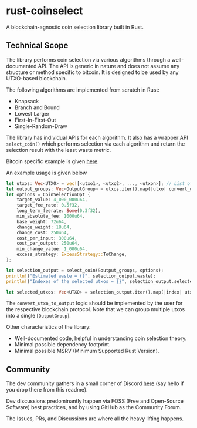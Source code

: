 # rust-coinselect

A blockchain-agnostic coin selection library built in Rust.

## Technical Scope

The library performs coin selection via various algorithms through a well-documented API. The API is generic in nature and does not assume any structure or method specific to bitcoin. It is designed to be used by any UTXO-based blockchain.

The following algorithms are implemented from scratch in Rust:

- Knapsack
- Branch and Bound
- Lowest Larger
- First-In-First-Out
- Single-Random-Draw

The library has individual APIs for each algorithm. It also has a wrapper API `select_coin()` which performs selection via each algorithm and return the selection result with the least waste metric.

Bitcoin specific example is given [here](./examples/bitcoin_crate/).

An example usage is given below

```rust
let utxos: Vec<UTXO> = vec![<utxo1>, <utxo2>, ..., <utxon>]; // List of the available UTXOs
let output_groups: Vec<OutputGroup> = utxos.iter().map(|utxo| convert_utxo_to_output(utxo)).collect();
let options = CoinSelectionOpt {
    target_value: 4_000_000u64,
    target_fee_rate: 0.5f32,
    long_term_feerate: Some(0.3f32),
    min_absolute_fee: 1000u64,
    base_weight: 72u64,
    change_weight: 18u64,
    change_cost: 250u64,
    cost_per_input: 300u64,
    cost_per_output: 250u64,
    min_change_value: 1_000u64,
    excess_strategy: ExcessStrategy::ToChange,
};

let selection_output = select_coin(&output_groups, options);
println!("Estimated waste = {}", selection_output.waste);
println!("Indexes of the selected utxos = {}", selection_output.selected_inputs);

let selected_utxos: Vec<UTXO> = selection_output.iter().map(|index| utxos[index]).collect();
```

The `convert_utxo_to_output` logic should be implemented by the user for the respective blockchain protocol.
Note that we can group multiple utxos into a single [`OutputGroup`].

Other characteristics of the library:

- Well-documented code, helpful in understanding coin selection theory.
- Minimal possible dependency footprint.
- Minimal possible MSRV (Minimum Supported Rust Version).

## Community

The dev community gathers in a small corner of Discord [here](https://discord.gg/TSSAB3g4Zf) (say hello if you drop there from this readme).

Dev discussions predominantly happen via FOSS (Free and Open-Source Software) best practices, and by using GitHub as the Community Forum.

The Issues, PRs, and Discussions are where all the heavy lifting happens.
